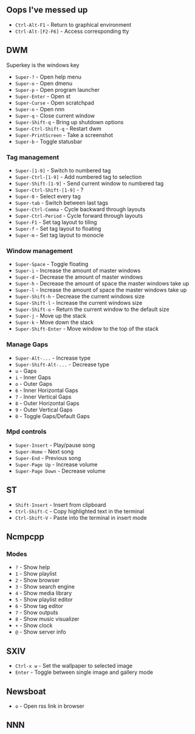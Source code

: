 ## Oops I've messed up
* `Ctrl-Alt-F1` - Return to graphical environment
* `Ctrl-Alt-[F2-F6]` - Access corresponding tty

## DWM
Superkey is the windows key
* `Super-?` - Open help menu
* `Super-o` - Open dmenu
* `Super-p` - Open program launcher
* `Super-Enter` - Open st
* `Super-Curse` - Open scratchpad
* `Super-n` - Open nnn
* `Super-q` - Close current window
* `Super-Shift-q` - Bring up shutdown options
* `Super-Ctrl-Shift-q` - Restart dwm
* `Super-PrintScreen` - Take a screenshot
* `Super-b` - Toggle statusbar
### Tag management
* `Super-[1-9]` - Switch to numbered tag
* `Super-Ctrl-[1-9]` - Add numbered tag to selection
* `Super-Shift-[1-9]` - Send current window to numbered tag
* `Super-Ctrl-Shift-[1-9]` - ?
* `Super-0` - Select every tag
* `Super-tab` - Switch between last tags
* `Super-Ctrl-Comma` - Cycle backward through layouts
* `Super-Ctrl-Period` - Cycle forward through layouts
* `Super-F1` - Set tag layout to tiling
* `Super-f` - Set tag layout to floating
* `Super-m` - Set tag layout to monocle
### Window management
* `Super-Space` - Toggle floating
* `Super-i` - Increase the amount of master windows
* `Super-d` - Decrease the amount of master windows
* `Super-h` - Decrease the amount of space the master windows take up
* `Super-l` - Increase the amount of space the master windows take up
* `Super-Shift-h` - Decrease the current windows size
* `Super-Shift-l` - Increase the current windows size
* `Super-Shift-o` - Return the current window to the default size
* `Super-j` - Move up the stack
* `Super-k` - Move down the stack
* `Super-Shift-Enter` - Move window to the top of the stack
### Manage Gaps
* `Super-Alt-...` - Increase type
* `Super-Shift-Alt-...` - Decrease type
* `u` - Gaps
* `i` - Inner Gaps
* `o` - Outer Gaps
* `6` - Inner Horizontal Gaps
* `7` - Inner Vertical Gaps
* `8` - Outer Horizontal Gaps
* `9` - Outer Vertical Gaps
* `0` - Toggle Gaps/Default Gaps
### Mpd controls
* `Super-Insert` - Play/pause song
* `Super-Home` - Next song
* `Super-End` - Previous song
* `Super-Page Up` - Increase volume
* `Super-Page Down` - Decrease volume

## ST
* `Shift-Insert` - Insert from clipboard
* `Ctrl-Shift-C` - Copy highlighted text in the terminal
* `Ctrl-Shift-V` - Paste into the terminal in insert mode

## Ncmpcpp
### Modes
* `?` - Show help
* `1` - Show playlist
* `2` - Show browser
* `3` - Show search engine
* `4` - Show media library
* `5` - Show playlist editor
* `6` - Show tag editor
* `7` - Show outputs
* `8` - Show music visualizer
* `+` - Show clock
* `@` - Show server info

## SXIV
* `Ctrl-x w` - Set the wallpaper to selected image
* `Enter` - Toggle between single image and gallery mode

## Newsboat
* `o` - Open rss link in browser

## NNN
